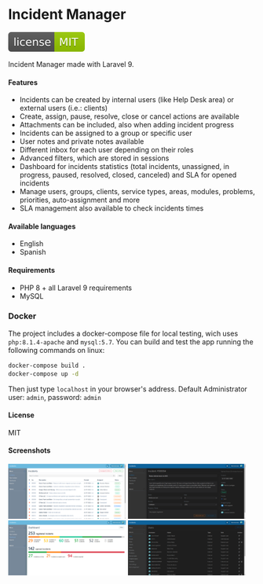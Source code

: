 # Incident Manager

![alt text](https://raw.githubusercontent.com/CepiPerez/laravel-incident-manager/master/l-image.svg)

Incident Manager made with Laravel 9.

#### Features

- Incidents can be created by internal users (like Help Desk area) or external users (i.e.: clients)
- Create, assign, pause, resolve, close or cancel actions are available
- Attachments can be included, also when adding incident progress 
- Incidents can be assigned to a group or specific user
- User notes and private notes available
- Different inbox for each user depending on their roles
- Advanced filters, which are stored in sessions
- Dashboard for incidents statistics (total incidents, unassigned, in progress, paused, resolved, closed, canceled) and SLA for opened incidents
- Manage users, groups, clients, service types, areas, modules, problems, priorities, auto-assignment and more
- SLA management also available to check incidents times

#### Available languages

- English
- Spanish

#### Requirements

- PHP 8  + all Laravel 9 requirements
- MySQL

### Docker

The project includes a docker-compose file for local testing, wich uses `php:8.1.4-apache` and `mysql:5.7`. 
You can build and test the app running the following commands on linux:
```sh
docker-compose build .
docker-compose up -d
```
Then just type `localhost` in your browser's address.
Default Administrator user: `admin`, password: `admin`

#### License

MIT

#### Screenshots

<img src="https://raw.githubusercontent.com/CepiPerez/laravel-incident-manager/master/screenshot_1.png" alt="" width="240"/>
<img src="https://raw.githubusercontent.com/CepiPerez/laravel-incident-manager/master/screenshot_2.png" alt="" width="240"/>
<img src="https://raw.githubusercontent.com/CepiPerez/laravel-incident-manager/master/screenshot_3.png" alt="" width="240"/>
<img src="https://raw.githubusercontent.com/CepiPerez/laravel-incident-manager/master/screenshot_4.png" alt="" width="240"/>



